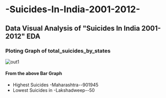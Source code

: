 # -Suicides-In-India-2001-2012-
## Data  Visual Analysis of "Suicides In India 2001-2012" EDA

### Ploting Graph of total_suicides_by_states
![out1](https://user-images.githubusercontent.com/72851592/135704899-72d80083-af1f-41cb-8cf9-cc47f53e5811.png)
#### From the above Bar Graph
* Highest Suicides
   -Maharashtra--901945
* Lowest Suicides in
  -Lakshadweep--50




